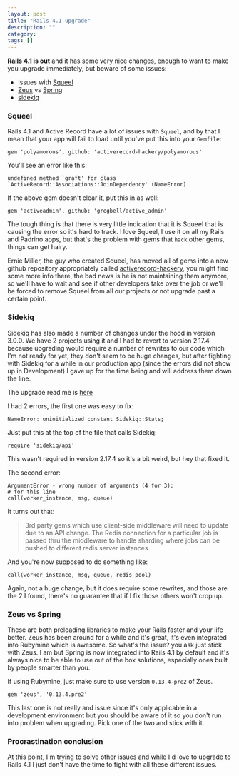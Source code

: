 ```yaml
---
layout: post
title: "Rails 4.1 upgrade"
description: ""
category:
tags: []
---
```


**[Rails 4.1](http://edgeguides.rubyonrails.org/4_1_release_notes.html) is out** and it has some very nice changes, enough to want to make you upgrade immediately, but beware of some issues:

* Issues with [Squeel](https://github.com/activerecord-hackery/squeel)
* [Zeus](https://github.com/burke/zeus) vs [Spring](https://github.com/rails/spring/blob/master/README.md)
* [sidekiq](https://github.com/mperham/sidekiq)


### Squeel
Rails 4.1 and Active Record have a lot of issues with `Squeel`, and by that I mean that your app will fail to load until you've put this into your `Gemfile`:

    gem 'polyamorous', github: 'activerecord-hackery/polyamorous'

You'll see an error like this:

    undefined method `graft' for class `ActiveRecord::Associations::JoinDependency' (NameError)

If the above gem doesn't clear it, put this in as well:

    gem 'activeadmin', github: 'gregbell/active_admin'

The tough thing is that there is very little indication that it is Squeel that is causing the error so it's hard to track. I love Squeel, I use it on all my Rails and Padrino apps, but that's the problem with gems that `hack` other gems, things can get hairy.

Ernie Miller, the guy who created Squeel, has moved all of gems into a new github repository appropriately called [activerecord-hackery](https://github.com/activerecord-hackery), you might find some more info there, the bad news is he is not maintaining them anymore, so we'll have to wait and see if other developers take over the job or we'll be forced to remove Squeel from all our projects or not upgrade past a certain point.

### Sidekiq
Sidekiq has also made a number of changes under the hood in version 3.0.0. We have 2 projects using it and I had to revert to version 2.17.4 because upgrading would require a number of rewrites to our code which I'm not ready for yet, they don't seem to be huge changes, but after fighting with Sidekiq for a while in our production app (since the errors did not show up in Development) I gave up for the time being and will address them down the line.

The upgrade read me is [here](https://github.com/mperham/sidekiq/blob/master/3.0-Upgrade.md)

I had 2 errors, the first one was easy to fix:

    NameError: uninitialized constant Sidekiq::Stats;

Just put this at the top of the file that calls Sidekiq:

    require 'sidekiq/api'

This wasn't required in version 2.17.4 so it's a bit weird, but hey that fixed it.

The second error:

    ArgumentError - wrong number of arguments (4 for 3):
    # for this line
    call(worker_instance, msg, queue)

It turns out that:

> 3rd party gems which use client-side middleware will need to update due to an API change. The Redis connection for a particular job is passed thru the middleware to handle sharding where jobs can be pushed to different redis server instances.

And you're now supposed to do something like:

    call(worker_instance, msg, queue, redis_pool)

Again, not a huge change, but it does require some rewrites, and those are the 2 I found, there's no guarantee that if I fix those others won't crop up.

### Zeus vs Spring
These are both preloading libraries to make your Rails faster and your life better. Zeus has been around for a while and it's great, it's even integrated into Rubymine which is awesome. So what's the issue? you ask just stick with Zeus. I am but Spring is now integrated into Rails 4.1 by default and it's always nice to be able to use out of the box solutions, especially ones built by people smarter than you.

If using Rubymine, just make sure to use version `0.13.4-pre2` of Zeus.

    gem 'zeus', '0.13.4.pre2'

This last one is not really and issue since it's only applicable in a development environment but you should be aware of it so you don't run into problem when upgrading. Pick one of the two and stick with it.

### Procrastination conclusion

At this point, I'm trying to solve other issues and while I'd love to upgrade to Rails 4.1 I just don't have the time to fight with all these different issues.
